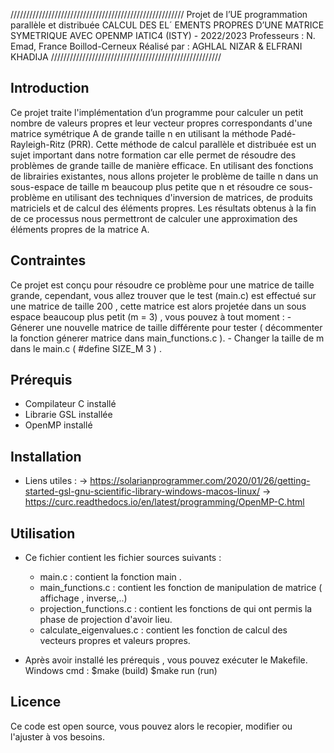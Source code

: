 ///////////////////////////////////////////////////////
Projet de l’UE programmation parallèle et distribuée
CALCUL DES EL´ EMENTS PROPRES D’UNE MATRICE
SYMETRIQUE AVEC OPENMP
IATIC4 (ISTY) - 2022/2023
Professeurs : N. Emad, France Boillod-Cerneux
Réalisé par : AGHLAL NIZAR & ELFRANI KHADIJA
//////////////////////////////////////////////////////

## Introduction 

Ce projet traite l'implémentation d’un programme pour calculer un petit nombre de valeurs propres et leur vecteur 
propres correspondants d'une matrice symétrique A de grande taille n en utilisant la méthode Padé-Rayleigh-Ritz (PRR). 
Cette méthode de calcul parallèle et distribuée est un sujet important dans notre formation car elle permet de 
résoudre des problèmes de grande taille de manière efficace. En utilisant des fonctions de librairies existantes,
nous allons projeter le problème de taille n dans un sous-espace de taille m beaucoup plus petite que n et résoudre 
ce sous-problème en utilisant des techniques d'inversion de matrices, de produits matriciels et de calcul des éléments propres.
Les résultats obtenus à la fin de ce processus nous permettront de calculer une approximation des éléments propres de la matrice A. 

## Contraintes 

Ce projet est conçu pour résoudre ce problème pour une matrice de taille grande, cependant, vous allez trouver que le test (main.c) 
est effectué sur une matrice de taille 200 , cette matrice est alors projetée dans un sous espace beaucoup plus petit (m = 3) , vous pouvez à tout moment :
	- Génerer une nouvelle matrice de taille différente pour tester ( décommenter la fonction génerer matrice dans main_functions.c ).
	- Changer la taille de m dans le main.c ( #define SIZE_M 3 ) .
	 
## Prérequis

- Compilateur C installé
- Librarie GSL installée
- OpenMP installé

## Installation

- Liens utiles :
	-> https://solarianprogrammer.com/2020/01/26/getting-started-gsl-gnu-scientific-library-windows-macos-linux/
	-> https://curc.readthedocs.io/en/latest/programming/OpenMP-C.html

## Utilisation

- Ce fichier contient les fichier sources suivants :
	- main.c : contient la fonction main .
	- main_functions.c : contient les fonction de manipulation de matrice ( affichage , inverse,..)
	- projection_functions.c : contient les fonctions de qui ont permis la phase de projection d'avoir lieu.
	- calculate_eigenvalues.c : contient les fonction de calcul des vecteurs propres et valeurs propres.

- Après avoir installé les prérequis ,  vous pouvez exécuter le Makefile.
	Windows cmd : $make (build)
		      $make run (run)

## Licence

Ce code est open source, vous pouvez alors le recopier, modifier ou l'ajuster à vos besoins.
